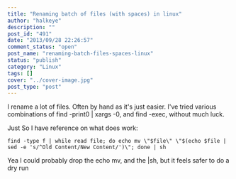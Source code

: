 ```yaml
---
title: "Renaming batch of files (with spaces) in linux"
author: "halkeye"
description: ""
post_id: "491"
date: "2013/09/28 22:26:57"
comment_status: "open"
post_name: "renaming-batch-files-spaces-linux"
status: "publish"
category: "Linux"
tags: []
cover: "../cover-image.jpg"
post_type: "post"
---
```


I rename a lot of files. Often by hand as it's just easier. I've tried various combinations of find -print0 | xargs -0, and find -exec, without much luck.

Just So I have reference on what does work:

```
find -type f | while read file; do echo mv \"$file\" \"$(echo $file | sed -e 's/^Old Content/New Content/')\"; done | sh
```


Yea I could probably drop the echo mv, and the |sh, but it feels safer to do a dry run
